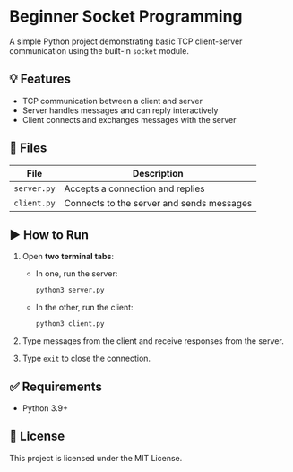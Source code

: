 # Beginner Socket Programming

A simple Python project demonstrating basic TCP client-server communication using the built-in `socket` module.

## 💡 Features

- TCP communication between a client and server
- Server handles messages and can reply interactively
- Client connects and exchanges messages with the server

## 📁 Files

| File       | Description                      |
|------------|----------------------------------|
| `server.py` | Accepts a connection and replies |
| `client.py` | Connects to the server and sends messages |

## ▶️ How to Run

1. Open **two terminal tabs**:
   - In one, run the server:
     ```bash
     python3 server.py
     ```
   - In the other, run the client:
     ```bash
     python3 client.py
     ```

2. Type messages from the client and receive responses from the server.

3. Type `exit` to close the connection.

## ✅ Requirements

- Python 3.9+ 

## 📜 License

This project is licensed under the MIT License.

